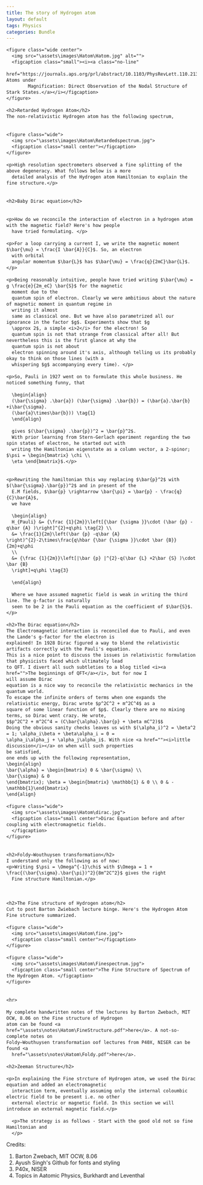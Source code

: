 ```yaml
---
title: The story of Hydrogen atom
layout: default
tags: Physics
categories: Bundle
---
```


  <main>

    <figure class="wide center">
      <img src="\assets\images\Hatom\Hatom.jpg" alt="">
      <figcaption class="small"><i><a class="no-line"
            href="https://journals.aps.org/prl/abstract/10.1103/PhysRevLett.110.213001">Hydrogen Atoms under
            Magnification: Direct Observation of the Nodal Structure of Stark States.</a></i></figcaption>
    </figure>

    <h2>Retarded Hydrogen Atom</h2>
    The non-relativistic Hydrogen atom has the following spectrum,


    <figure class="wide">
      <img src="\assets\images\Hatom\Retardedspectrum.jpg">
      <figcaption class="small center"></figcaption>
    </figure>

    <p>High resolution spectrometers observed a fine splitting of the above degeneracy. What follows below is a more
      detailed analysis of the Hydrogen atom Hamiltonian to explain the fine structure.</p>


    <h2>Baby Dirac equation</h2>


    <p>How do we reconcile the interaction of electron in a hydrogen atom with the magnetic field? Here's how people
      have tried formulating. </p>

    <p>For a loop carrying a current I, we write the magnetic moment $\bar{\mu} = \frac{I \bar{A}}{C}$. So, an electron
      with orbital
      angular momentum $\bar{L}$ has $\bar{\mu} = \frac{q}{2mC}\bar{L}$.</p>

    <p>Being reasonably intuitive, people have tried writing $\bar{\mu} = g \frac{e}{2m_eC} \bar{S}$ for the magnetic
      moment due to the
      quantum spin of electron. Clearly we were ambitious about the nature of magnetic moment in quantum regime in
      writing it almost
      same as classical one. But we have also parametrized all our ignorance in the factor $g$. Experiments show that $g
      \approx 2$, a simple <i>2</i> for the electron! So
      quantum spin is not that strange from classical after all! But nevertheless this is the first glance at why the
      quantum spin is not about
      electron spinning around it's axis, although telling us its probably okay to think on those lines (with a
      whispering $g$ accompanying every time). </p>

    <p>So, Pauli in 1927 went on to formulate this whole business. He noticed something funny, that

      \begin{align}
      (\bar{\sigma} .\bar{a}) (\bar{\sigma} .\bar{b}) = (\bar{a}.\bar{b} +i\bar{\sigma}.
      (\bar{a}\times\bar{b})) \tag{1}
      \end{align}

      gives $(\bar{\sigma} .\bar{p})^2 = \bar{p}^2$.
      With prior learning from Stern-Gerlach eperiment regarding the two spin states of electron, he started out with
      writing the Hamiltonian eigenstate as a column vector, a 2-spinor; $\psi = \begin{bmatrix} \chi \\
      \eta \end{bmatrix}$.</p>


    <p>Rewriting the hamiltonian this way replacing $\bar{p}^2$ with $(\bar{\sigma}.\bar{p})^2$ and in present of the
      E.M fields, $\bar{p} \rightarrow \bar{\pi} = \bar{p} - \frac{q}{C}\bar{A}$,
      we have

      \begin{align}
      H_{Pauli} &= {\frac {1}{2m}}\left[{\bar {\sigma }}\cdot (\bar {p} -q\bar {A} )\right]^{2}+q\phi \tag{2} \\
      &= \frac{1}{2m}\left(\bar {p} -q\bar {A} \right)^{2}-2\times\frac{q\hbar {\bar {\sigma }}\cdot \bar {B}}{2m}+q\phi
      \\
      &= {\frac {1}{2m}}\left[|\bar {p} |^{2}-q(\bar {L} +2\bar {S} )\cdot \bar {B}
      \right]+q\phi \tag{3}

      \end{align}

      Where we have assumed magnetic field is weak in writing the third line. The g-factor is naturally
      seen to be 2 in the Pauli equation as the coefficient of $\bar{S}$.
    </p>

    <h2>The Dirac equation</h2>
    The Electromagnetic interaction is reconciled due to Pauli, and even the Lande's g-factor for the electron is
    explained! In 1928 Dirac figured a way to blend the relativistic artifacts correctly with the Pauli's equation.
    This is a nice point to discuss the issues in relativistic formulation that physicists faced which ultimately lead
    to QFT. I divert all such subtleties to a blog titled <i><a href="">The beginnings of QFT</a></i>, but for now I
    will assume Dirac
    equation is a nice way to reconcile the relativistic mechanics in the quantum world.
    To escape the infinite orders of terms when one expands the relativistic energy, Dirac wrote $p^2C^2 + m^2C^4$ as a
    square of some linear function of $p$. Clearly there are no mixing terms, so Dirac went crazy. He wrote,
    $$p^2C^2 + m^2C^4 = (C\bar{\alpha}.\bar{p} + \beta mC^2)$$
    Doing the obvious sanity checks leaves us with $(\alpha_i)^2 = \beta^2 = 1; \alpha_i\beta + \beta\alpha_i = 0 =
    \alpha_i\alpha_j + \alpha_j\alpha_i$. With nice <a href=""><i>little discussion</i></a> on when will such properties
    be satisfied,
    one ends up with the following representation,
    \begin{align}
    \bar{\alpha} = \begin{bmatrix} 0 & \bar{\sigma} \\
    \bar{\sigma} & 0
    \end{bmatrix}; \beta = \begin{bmatrix} \mathbb{1} & 0 \\ 0 & -\mathbb{1}\end{bmatrix}
    \end{align}

    <figure class="wide">
      <img src="\assets\images\Hatom\dirac.jpg">
      <figcaption class="small center">Dirac Equation before and after coupling with electromagnetic fields.
      </figcaption>
    </figure>


    <h2>Foldy–Wouthuysen transformation</h2>
    I understand only the following as of now:
    <p>Writing $\psi = \Omega^{-1}\chi$ with $\Omega = 1 + \frac{(\bar{\sigma}.\bar{\pi})^2}{8m^2C^2}$ gives the right
      Fine structure Hamiltonian.</p>



    <h2>The Fine structure of Hydrogen atom</h2>
    Cut to post Barton Zwiebach lecture binge. Here's the Hydrogen Atom Fine structure summarized.

    <figure class="wide">
      <img src="\assets\images\Hatom\fine.jpg">
      <figcaption class="small center"></figcaption>
    </figure>

    <figure class="wide">
      <img src="\assets\images\Hatom\Finespectrum.jpg">
      <figcaption class="small center">The Fine Structure of Spectrum of the Hydrogen Atom. </figcaption>
    </figure>


    <hr>

    My complete handwritten notes of the lectures by Barton Zwebach, MIT OCW, 8.06 on the Fine structure of Hydrogen
    atom can be found <a href="\assets\notes\Hatom\FineStructure.pdf">here</a>. A not-so-complete notes on
    Foldy–Wouthuysen transformation oof lectures from P40X, NISER can be found <a
      href="\assets\notes\Hatom\Foldy.pdf">here</a>.

    <h2>Zeeman Structure</h2>

    <p>In explaining the Fine strcture of Hydrogen atom, we used the Dirac equation and added an electromagnetic
      interaction term, eventually assuming only the internal coloumbic electric field to be present i.e. no other
      external electric or magnetic field. In this section we will introduce an external magnetic field.</p>

      <p>The strategy is as follows - Start with the good old not so fine Hamiltonian and  
      </p>

  </main>

  <footer>
    Credits:
    <ol>
      <li>Barton Zwebach, MIT OCW, 8.06</li>
      <li>Ayush Singh's Github for fonts and styling</li>
      <li>P40x, NISER</li>
      <li>Topics in Aatomic Physics, Burkhardt and Leventhal</li>
    </ol>
    
  </footer>

